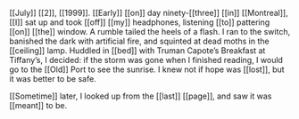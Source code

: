 [[July]] [[2]], [[1999]]. [[Early]] [[on]] day ninety-[[three]] [[in]] [[Montreal]], [[I]] sat up and took [[off]] [[my]] headphones, listening [[to]] pattering [[on]] [[the]] window. A rumble tailed the heels of a flash. I ran to the switch, banished the dark with artificial fire, and squinted at dead moths in the [[ceiling]] lamp. Huddled in [[bed]] with Truman Capote’s Breakfast at Tiffany’s, I decided: if the storm was gone when I finished reading, I would go to the [[Old]] Port to see the sunrise. I knew not if hope was [[lost]], but it was better to be safe.

[[Sometime]] later, I looked up from the [[last]] [[page]], and saw it was [[meant]] to be. 